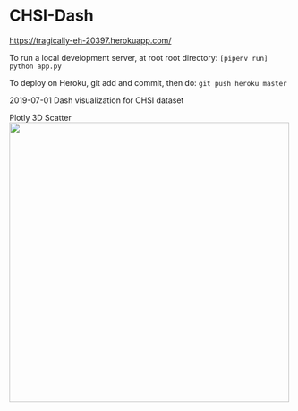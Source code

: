# CHSI-Dash

https://tragically-eh-20397.herokuapp.com/

To run a local development server, at root root directory:
```[pipenv run] python app.py```

To deploy on Heroku, git add and commit, then do:
```git push heroku master```

2019-07-01 Dash visualization for CHSI dataset

Plotly 3D Scatter  
<img src="https://github.com/Nov05/CHSI-Dash/blob/master/pictures/ezgif.com-optimize.gif?raw=true" width=500>
